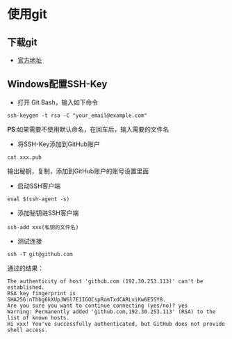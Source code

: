 # 使用git

## 下载git

* [官方地址](https://git-scm.com/downloads)

## Windows配置SSH-Key

* 打开 Git Bash，输入如下命令

```
ssh-keygen -t rsa -C "your_email@example.com"
```

  **PS**:如果需要不使用默认命名，在回车后，输入需要的文件名

* 将SSH-Key添加到GitHub账户

```
cat xxx.pub
```
  输出秘钥，复制，添加到GitHub账户的账号设置里面

* 启动SSH客户端

```
eval $(ssh-agent -s)
```

* 添加秘钥进SSH客户端

```
ssh-add xxx(私钥的文件名)
```

* 测试连接

```
ssh -T git@github.com
```

  通过的结果：
  
```
The authenticity of host 'github.com (192.30.253.113)' can't be established.
RSA key fingerprint is SHA256:nThbg6kXUpJWGl7E1IGOCspRomTxdCARLviKw6E5SY8.
Are you sure you want to continue connecting (yes/no)? yes
Warning: Permanently added 'github.com,192.30.253.113' (RSA) to the list of known hosts.
Hi xxx! You've successfully authenticated, but GitHub does not provide shell access.
```
